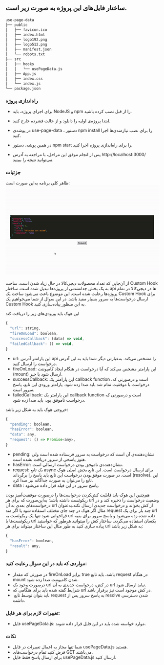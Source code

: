## ساختار فایل‌های این پروژه به صورت زیر است.

```
use-page-data
├── public
│   ├── favicon.ico
│   ├── index.html
│   ├── logo192.png
│   ├── logo512.png
│   ├── manifest.json
│   └── robots.txt
├── src
│   ├── hooks
│   │   └── usePageData.js
│   ├── App.js
│   ├── index.css
│   └── index.js
└── package.json
```

### راه‌اندازی پروژه

- برای اجرای پروژه، باید NodeJS و npm را از قبل نصب کرده باشید.

- ابتدا پروژه‌ی اولیه را دانلود و از حالت فشرده خارج کنید.
- در پوشه‌ی use-page-data ، دستور npm install را برای نصب نیازمندی‌ها اجرا کنید.
- در همین پوشه، دستور npm start را برای راه‌اندازی پروژه اجرا کنید.
- پس از انجام موفق این مراحل، با مراجعه به آدرس http://localhost:3000/ می‌توانید نتیجه را ببینید.

### جزئیات
ظاهر کلی برنامه به‌این صورت است:
![alt gif](https://github.com/myas92/digikala-frontend-questions/blob/master/use-page-data/usePageData.gif)

​از آن‌جایی که تعداد محصولات دیجی‌کالا در حال زیاد شدن است، ساخت Custom Hook به یک بخش جدانشدنی از پروژه‌ها تبدیل شده است. ساختار api ها در دیجی‌کالا در تمام پروژه‌ها رعایت شده است. این موضوع باعث می‌شود ساخت یک Custom Hook برای ارسال درخواست‌ها به سرور بسیار مفید باشد. در این سوال از شما می‌خواهیم یک Custom Hook به این منظور پیاده‌سازی کنید.

این هوک باید ورودی‌های زیر را دریافت کند

```javascript
{
  "url": string,
  "fireOnLoad": boolean,
  "successCallback": (data) => void,
  "failedCallback": () => void,
}
```

- ‍url: این پارامتر آدرس api را مشخص می‌کند. به‌عبارتی دیگر شما باید به این آدرس درخواست را ارسال کنید.
- fireOnLoad: این پارامتر مشخص می‌کند که آیا درخواست در هنگام ایجاد کامپوننت (mount) ارسال شود یا خیر.
- successCallback: این پارامتر یک callback function ،است و در‌صورتی که درخواست با موفقیت تمام شد باید صدا زده شود. پارامتر ورودی این تابع، پاسخ سرور است.
- failedCallback: این پارامتر یک callback function است و در‌صورتی که درخواست ناموفق بود، باید صدا زده شود.

خروجی هوک باید به شکل زیر باشد:​

```javascript
{
  "pending": boolean,
  "hasError": boolean,
  "data": any,
  "request": () => Promise<any>,
}
```

- pending: نشان‌دهنده‌ی آن است که درخواست به سرور فرستاده شده است ولی هنوز پاسخی از سرور دریافت نشده است.
- hasError: نشان‌دهنده‌ی ناموفق بودن درخواست ارسالی است.
- request: یک تابع async برای ارسال درخواست است. این تابع بخش اصلی هوک است. در صورت موفق‌بودن درخواست این تابع باید پاسخ را برگرداند (resolve). این تابع را می‌توان به صورت جداگانه نیز صدا کرد.
- data : پاسخ سرور در این فیلد قرار داده می‌شود.

هم‌چنین این هوک باید قابلیت کش‌کردن درخواست‌ها را درصورت موفقیت‌آمیز بودن ریکوئست داشته باشد؛ به‌این‌صورت که برای هر url وضعیت درخواست را ذخیره کند و در درخواست‌های بعدی به آن url از کش بخواند و درخواست جدیدی ارسال نکند.​به‌عنوان مثال اگر هوک در چند جای مختلف استفاده شود یا اگر متد request چند بار برای یک url فراخوانی شود تنها یک ریکوئست به url داده شده زده می‌شود و پاسخ سرور برای بقیه ریکوئست‌ها با url یکسان استفاده می‌گردد. ساختار کش را میتوانید هرطور که خواستید پیاده سازی کنید به طور مثال این ساختار میتواند برای هر url به شکل زیر باشد:​

```javascript
{
  "hasError": boolean,
  "result": any,
}
```

### مواردی که باید در این سوال رعایت کنید:

- در صورتی که مقدار fireOnLoad برابر true باشد، باید تابع request در هنگام mount شدن کامپوننت صدا زده شود.
- درصورت وجود یک url در کش، درخواست جدیدی به آن url نباید ارسال شود.
- شرایط گفته شده باید برای هنگامی که url در کش موجود است نیز برقرار باشد.
- ‌ باید بتوان توسط تابع request به پاسخ سرور پس از resolve شدن دسترسی داشت.

### تغییرات لازم برای هر فایل:
- فایل usePageData.js: موارد خواسته شده باید در این فایل قرار داده شوند.

### نکات​

- شما تنها مجاز به اعمال تغییرات در فایل‌ usePageData.js هستید.
- فرض کنید تمام درخواست‌های GET می‌باشند.
- برای ارسال پاسخ فقط فایل usePageData.js ارسال کنید.
